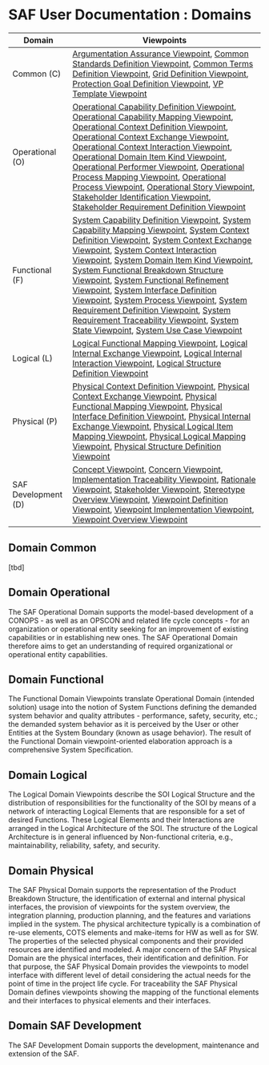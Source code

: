 # SAF User Documentation : Domains
|Domain|Viewpoints|
| --- | --- |
| Common (C) | [Argumentation Assurance Viewpoint](viewpoints/Argumentation-Assurance-Viewpoint.md), [Common Standards Definition Viewpoint](viewpoints/Common-Standards-Definition-Viewpoint.md), [Common Terms Definition Viewpoint](viewpoints/Common-Terms-Definition-Viewpoint.md), [Grid Definition Viewpoint](viewpoints/Grid-Definition-Viewpoint.md), [Protection Goal Definition Viewpoint](viewpoints/Protection-Goal-Definition-Viewpoint.md), [VP Template Viewpoint](viewpoints/VP-Template-Viewpoint.md) |
| Operational (O) | [Operational Capability Definition Viewpoint](viewpoints/Operational-Capability-Definition-Viewpoint.md), [Operational Capability Mapping Viewpoint](viewpoints/Operational-Capability-Mapping-Viewpoint.md), [Operational Context Definition Viewpoint](viewpoints/Operational-Context-Definition-Viewpoint.md), [Operational Context Exchange Viewpoint](viewpoints/Operational-Context-Exchange-Viewpoint.md), [Operational Context Interaction Viewpoint](viewpoints/Operational-Context-Interaction-Viewpoint.md), [Operational Domain Item Kind Viewpoint](viewpoints/Operational-Domain-Item-Kind-Viewpoint.md), [Operational Performer Viewpoint](viewpoints/Operational-Performer-Viewpoint.md), [Operational Process Mapping Viewpoint](viewpoints/Operational-Process-Mapping-Viewpoint.md), [Operational Process Viewpoint](viewpoints/Operational-Process-Viewpoint.md), [Operational Story Viewpoint](viewpoints/Operational-Story-Viewpoint.md), [Stakeholder Identification Viewpoint](viewpoints/Stakeholder-Identification-Viewpoint.md), [Stakeholder Requirement Definition Viewpoint](viewpoints/Stakeholder-Requirement-Definition-Viewpoint.md) |
| Functional (F) | [System Capability Definition Viewpoint](viewpoints/System-Capability-Definition-Viewpoint.md), [System Capability Mapping Viewpoint](viewpoints/System-Capability-Mapping-Viewpoint.md), [System Context Definition Viewpoint](viewpoints/System-Context-Definition-Viewpoint.md), [System Context Exchange Viewpoint](viewpoints/System-Context-Exchange-Viewpoint.md), [System Context Interaction Viewpoint](viewpoints/System-Context-Interaction-Viewpoint.md), [System Domain Item Kind Viewpoint](viewpoints/System-Domain-Item-Kind-Viewpoint.md), [System Functional Breakdown Structure Viewpoint](viewpoints/System-Functional-Breakdown-Structure-Viewpoint.md), [System Functional Refinement Viewpoint](viewpoints/System-Functional-Refinement-Viewpoint.md), [System Interface Definition Viewpoint](viewpoints/System-Interface-Definition-Viewpoint.md), [System Process Viewpoint](viewpoints/System-Process-Viewpoint.md), [System Requirement Definition Viewpoint](viewpoints/System-Requirement-Definition-Viewpoint.md), [System Requirement Traceability Viewpoint](viewpoints/System-Requirement-Traceability-Viewpoint.md), [System State Viewpoint](viewpoints/System-State-Viewpoint.md), [System Use Case Viewpoint](viewpoints/System-Use-Case-Viewpoint.md) |
| Logical (L) | [Logical Functional Mapping Viewpoint](viewpoints/Logical-Functional-Mapping-Viewpoint.md), [Logical Internal Exchange Viewpoint](viewpoints/Logical-Internal-Exchange-Viewpoint.md), [Logical Internal Interaction Viewpoint](viewpoints/Logical-Internal-Interaction-Viewpoint.md), [Logical Structure Definition Viewpoint](viewpoints/Logical-Structure-Definition-Viewpoint.md) |
| Physical (P) | [Physical Context Definition Viewpoint](viewpoints/Physical-Context-Definition-Viewpoint.md), [Physical Context Exchange Viewpoint](viewpoints/Physical-Context-Exchange-Viewpoint.md), [Physical Functional Mapping Viewpoint](viewpoints/Physical-Functional-Mapping-Viewpoint.md), [Physical Interface Definition Viewpoint](viewpoints/Physical-Interface-Definition-Viewpoint.md), [Physical Internal Exchange Viewpoint](viewpoints/Physical-Internal-Exchange-Viewpoint.md), [Physical Logical Item Mapping Viewpoint](viewpoints/Physical-Logical-Item-Mapping-Viewpoint.md), [Physical Logical Mapping Viewpoint](viewpoints/Physical-Logical-Mapping-Viewpoint.md), [Physical Structure Definition Viewpoint](viewpoints/Physical-Structure-Definition-Viewpoint.md) |
| SAF Development (D) | [Concept Viewpoint](viewpoints/Concept-Viewpoint.md), [Concern Viewpoint](viewpoints/Concern-Viewpoint.md), [Implementation Traceability Viewpoint](viewpoints/Implementation-Traceability-Viewpoint.md), [Rationale Viewpoint](viewpoints/Rationale-Viewpoint.md), [Stakeholder Viewpoint](viewpoints/Stakeholder-Viewpoint.md), [Stereotype Overview Viewpoint](viewpoints/Stereotype-Overview-Viewpoint.md), [Viewpoint Definition Viewpoint](viewpoints/Viewpoint-Definition-Viewpoint.md), [Viewpoint Implementation Viewpoint](viewpoints/Viewpoint-Implementation-Viewpoint.md), [Viewpoint Overview Viewpoint](viewpoints/Viewpoint-Overview-Viewpoint.md) |
## Domain Common
[tbd]
## Domain Operational
The SAF Operational Domain supports the model-based development of a CONOPS - as well as an OPSCON and related life cycle concepts - for an organization or operational entity seeking for an improvement of existing capabilities or in establishing new ones. The SAF Operational Domain therefore aims to get an understanding of required organizational or operational entity capabilities.
## Domain Functional
The Functional Domain Viewpoints translate Operational Domain (intended solution) usage into the notion of System Functions defining the demanded system behavior and quality attributes - performance, safety, security, etc.; the demanded system behavior as it is perceived by the User or other Entities at the System Boundary (known as usage behavior). The result of the Functional Domain viewpoint-oriented elaboration approach is a comprehensive System Specification.
## Domain Logical
The Logical Domain Viewpoints describe the SOI Logical Structure and the distribution of responsibilities for the functionality of the SOI by means of a network of interacting Logical Elements that are responsible for a set of desired Functions. These Logical Elements and their Interactions are arranged in the Logical Architecture of the SOI. The structure of the Logical Architecture is in general influenced by Non-functional criteria, e.g., maintainability, reliability, safety, and security.
## Domain Physical
The SAF Physical Domain supports the representation of the Product Breakdown Structure, the identification of external and internal physical interfaces, the provision of viewpoints for the system overview, the integration planning, production planning, and the features and variations implied in the system. The physical architecture typically is a combination of re-use elements, COTS elements and make-items for HW as well as for SW. The properties of the selected physical components and their provided resources are identified and modeled. A major concern of the SAF Physical Domain are the physical interfaces, their identification and definition. For that purpose, the SAF Physical Domain provides the viewpoints to model interface with different level of detail considering the actual needs for the point of time in the project life cycle. For traceability the SAF Physical Domain defines viewpoints showing the mapping of the functional elements and their interfaces to physical elements and their interfaces.
## Domain SAF Development
The SAF Development Domain supports the development, maintenance and extension of the SAF. 
